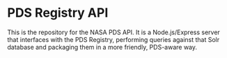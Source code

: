 # PDS Registry API
This is the repository for the NASA PDS API. It is a Node.js/Express server that interfaces with the PDS Registry, performing queries against that Solr database and packaging them in a more friendly, PDS-aware way.

